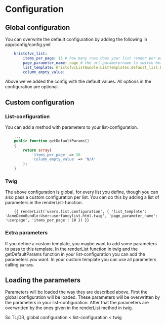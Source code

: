 Configuration
=============

## Global configuration

You can overwrite the default configuration by adding the following in app/config/config.yml

```yml
    kristofvc_list:
        items_per_page: 15 # how many rows does your list render per page
        page_parameter_name: page # the url-parametername to switch between pages in your list
        list_template: KristofvcListBundle:ListTemplates:default_list.html.twig # the template for rendering you list.
        column_empty_value:
```

Above we've added the config with the default values. All options in the configuration are optional. 

## Custom configuration

### List-configuration

You can add a method with parameters to your list-configuration.

```php
    ...
    public function getDefaultParams()
    {
        return array(
            'items_per_page' => 20
            'column_empty_value' => 'N/A'
        );
    }
```

### Twig

The above configuration is global, for every list you define, though you can also pass a custom configuration per list.
You can do this by adding a list of parameters in the renderList-function.

```twig
    {{ renderList('users.list.configuration', { 'list_template': 'AcmeDemoBundle:User:userfancylist.html.twig', 'page_parameter_name': 'userpage', 'items_per_page': 10 }) }}          
```

### Extra parameters

If you define a custom template, you maybe want to add some parameters to pass to this template. 
In the renderList function in twig and the getDefaultParams function in your list-configuration you can add the parameters you want.
In your custom template you can use all parameters calling `params`.

## Loading the parameters

Parameters will be loaded the way they are described above. First the global configuration will be loaded. These parameters will be overwritten by the parameters in your list-configuration. After that the parameters are overwritten by the ones given in the renderList method in twig.

So TL;DR, global configuration < list-configuration < twig
